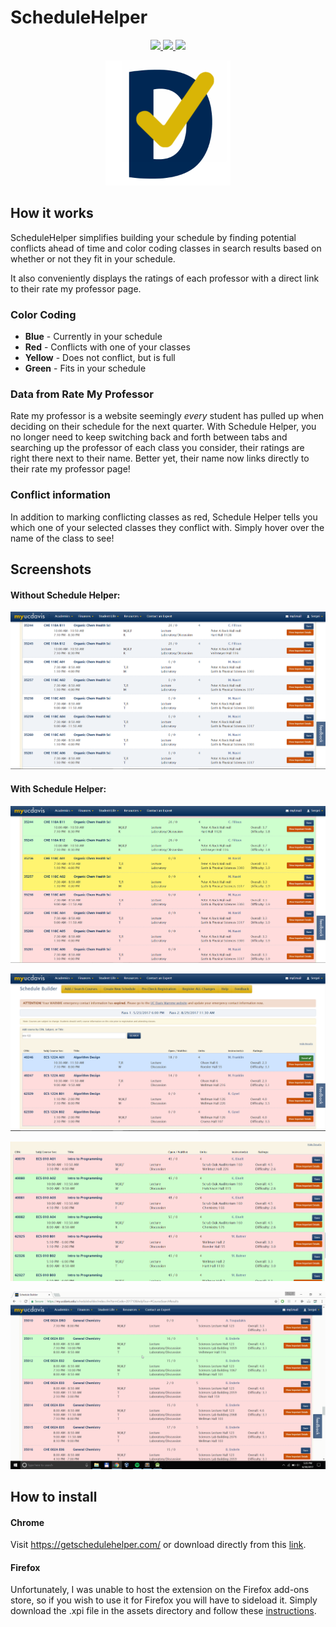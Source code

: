  # ScheduleHelper
 
<p align="center">
   <a aria-label="Number of Users" href="https://chrome.google.com/webstore/detail/uc-davis-schedule-helper/eaiohlimbkhifknljidephnpadioaiab?hl=en-US&gl=US" target="_blank">
    <img src="https://img.shields.io/badge/dynamic/json?label=Users&query=%24.message&color=informational&url=https%3A%2F%2Fschedule-helper-users-endpoint.herokuapp.com%2Fusers" />
  </a>
  <a aria-label="Rating" href="https://chrome.google.com/webstore/detail/uc-davis-schedule-helper/eaiohlimbkhifknljidephnpadioaiab?hl=en-US&gl=US" target="_blank">
    <img src="https://img.shields.io/chrome-web-store/stars/eaiohlimbkhifknljidephnpadioaiab?label=Stars" />
  </a>
  <a aria-label="Number of Ratings" href="https://chrome.google.com/webstore/detail/uc-davis-schedule-helper/eaiohlimbkhifknljidephnpadioaiab?hl=en-US&gl=US" target="_blank">
    <img src="https://img.shields.io/chrome-web-store/rating-count/eaiohlimbkhifknljidephnpadioaiab?label=Ratings&color=orange" />
  </a>
</p>

<p align="center">
    <a aria-label="Schedule Helper" href="https://getschedulehelper.com" target="_blank">
      <img src="assets/schedulehelper.png" width="200" height="200" />
    </a>
</p>

## How it works

ScheduleHelper simplifies building your schedule by finding potential conflicts ahead of time and color coding classes in search results based on whether or not they fit in your schedule.

It also conveniently displays the ratings of each professor with a direct link to their rate my professor page.

### Color Coding
* **Blue** - Currently in your schedule
* **Red** - Conflicts with one of your classes
* **Yellow** - Does not conflict, but is full
* **Green** - Fits in your schedule

### Data from Rate My Professor
Rate my professor is a website seemingly *every* student has pulled up when deciding on their schedule for the next quarter.
With Schedule Helper, you no longer need to keep switching back and forth between tabs and searching up the professor of each class you consider,
their ratings are right there next to their name. Better yet, their name now links directly to their rate my professor page!

### Conflict information
In addition to marking conflicting classes as red, Schedule Helper tells you which one of your selected classes they conflict with.
Simply hover over the name of the class to see!

## Screenshots

#### Without Schedule Helper:

![Before](assets/Before.PNG "Without extension")

#### With Schedule Helper:

![After](assets/Screenshot1.PNG "Schedule Helper")

![Selected](assets/Screenshot2.PNG "Selected")

![Popup](assets/Popup.gif "Popup")

![Ratings](assets/Link.gif "Rate my professor")

## How to install


#### Chrome
Visit https://getschedulehelper.com/ or download directly from this [link](https://chrome.google.com/webstore/detail/uc-davis-schedule-helper/eaiohlimbkhifknljidephnpadioaiab?hl=en-US&gl=US "Chrome Web Store").

#### Firefox
Unfortunately, I was unable to host the extension on the Firefox add-ons store, so if you wish to use it for Firefox you will have to sideload it.
Simply download the .xpi file in the assets directory and follow these [instructions](https://developer.mozilla.org/en-US/docs/Mozilla/Add-ons/WebExtensions/Alternative_distribution_options/Sideloading_add-ons#Using_Install_Add-on_From_File).
